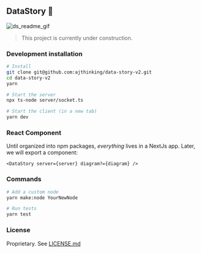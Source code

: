 ## DataStory :dizzy:

![ds_readme_gif](https://user-images.githubusercontent.com/3457668/229267838-b8dcc5cc-9639-4f95-962b-48eae8250d4e.gif)

> This project is currently under construction.




### Development installation
```bash
# Install
git clone git@github.com:ajthinking/data-story-v2.git
cd data-story-v2
yarn

# Start the server
npx ts-node server/socket.ts

# Start the client (in a new tab)
yarn dev
```

### React Component
Until organized into npm packages, *everything* lives in a NextJs app. Later, we will export a component:
```tsx
<DataStory server={server} diagram?={diagram} />
```

### Commands
```bash
# Add a custom node
yarn make:node YourNewNode

# Run tests
yarn test
```

### License
Proprietary. See [LICENSE.md](/LICENSE.md)